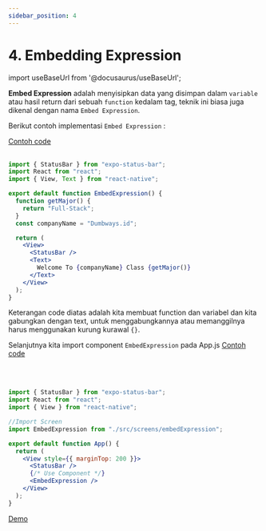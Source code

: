 ```yaml
---
sidebar_position: 4
---
```


# 4. Embedding Expression

import useBaseUrl from '@docusaurus/useBaseUrl';

**Embed Expression** adalah menyisipkan data yang disimpan dalam `variable` atau hasil return dari sebuah `function` kedalam tag, teknik ini biasa juga dikenal dengan nama `Embed Expression`.

Berikut contoh implementasi `Embed Expression` :

<a class="btn-example-code" href="https://github.com/demo-dumbways/ebook-code-results-stage-2/tree/3-frontend-react-js-fundamental/src">
Contoh code
</a>

<br />
<br />

```jsx title=src/screens/embedExpression.js
import { StatusBar } from "expo-status-bar";
import React from "react";
import { View, Text } from "react-native";

export default function EmbedExpression() {
  function getMajor() {
    return "Full-Stack";
  }
  const companyName = "Dumbways.id";

  return (
    <View>
      <StatusBar />
      <Text>
        Welcome To {companyName} Class {getMajor()}
      </Text>
    </View>
  );
}
```

Keterangan code diatas adalah kita membuat function dan variabel dan kita gabungkan dengan text, untuk menggabungkannya atau memanggilnya harus menggunakan kurung kurawal `{}`.

Selanjutnya kita import component `EmbedExpression` pada App.js
<a class="btn-example-code" href="https://github.com/demo-dumbways/ebook-code-results-stage-2/tree/3-frontend-react-js-fundamental/src">
Contoh code
</a>

<br />
<br />

```jsx title=App.js
import { StatusBar } from "expo-status-bar";
import React from "react";
import { View } from "react-native";

//Import Screen
import EmbedExpression from "./src/screens/embedExpression";

export default function App() {
  return (
    <View style={{ marginTop: 200 }}>
      <StatusBar />
      {/* Use Component */}
      <EmbedExpression />
    </View>
  );
}
```

<div>
<a class="btn-demo" href="https://snack.expo.dev/@demo.dumbways/github.com-demo-dumbways-fundamental-react-native@2.embedding-expression">
Demo
</a>
</div>